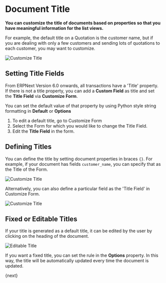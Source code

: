 <!-- add-breadcrumbs -->
# Document Title

**You can customize the title of documents based on properties so that you have meaningful information for the list views.**

For example, the default title on a Quotation is the customer name, but if you are dealing with only a few customers and sending lots of quotations to each customer, you may want to customize.

<img class="screenshot" alt = "Customize Title"
    src="{{docs_base_url}}/v12/assets/img/customize/customize-document-title.png">

## Setting Title Fields

From ERPNext Version 6.0 onwards, all transactions have a 'Title' property. If there is not a title property, you can add a **Custom Field** as title and set the **Title Field** via **Customize Form**.

You can set the default value of that property by using Python style string formatting in **Default** or **Options**

1. To edit a default title, go to Customize Form
2. Select the Form for which you would like to change the Title Field.
3. Edit the **Title Field** in the form.

## Defining Titles

You can define the title by setting document properties in braces `{}`. For example, if your document has fields `customer_name`, you can specify that as the Title of the Form.

<img class="screenshot" alt = "Customize Title"
    src="{{docs_base_url}}/v12/assets/img/customize/customize erpnext-defining-titles.gif">

Alternatively, you can also define a particular field as the 'Title Field' in Customize Form.

<img class="screenshot" alt = "Customize Title"
    src="{{docs_base_url}}/v12/assets/img/customize/customize-document-title-6.png">

## Fixed or Editable Titles

If your title is generated as a default title, it can be edited by the user by clicking on the heading of the document.

<img class="screenshot" alt = "Editable Title"
    src="{{docs_base_url}}/v12/assets/img/customize/customize-document title.gif">

If you want a fixed title, you can set the rule in the **Options** property. In this way, the title will be automatically updated every time the document is updated.

{next}
